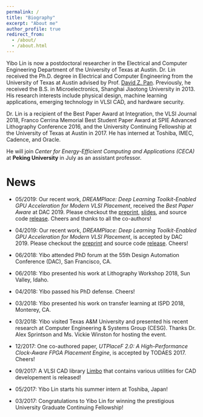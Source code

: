 ```yaml
---
permalink: /
title: "Biography"
excerpt: "About me"
author_profile: true
redirect_from: 
  - /about/
  - /about.html
---
```


Yibo Lin is now a postdoctoral researcher in the Electrical and Computer Engineering Department of the University of Texas at Austin. 
Dr. Lin received the Ph.D. degree in Electrical and Computer Engineering from the University of Texas at Austin advised by Prof. [David Z. Pan](http://www.ece.utexas.edu/~dpan/).
Previously, he received the B.S. in Microelectronics, Shanghai Jiaotong University in 2013.
His research interests include physical design, machine learning applications, emerging technology in VLSI CAD, and hardware security. 

Dr. Lin is a recipient of 
the Best Paper Award at Integration, the VLSI Journal 2018, 
Franco Cerrina Memorial Best Student Paper Award at SPIE Advanced Lithography Conference 2016, 
and the University Continuing Fellowship at the University of Texas at Austin in 2017. 
He has interned at Toshiba, IMEC, Cadence, and Oracle.

He will join *Center for Energy-Efficient Computing and Applications (CECA)* at **Peking University** in July as an assistant professor. 

News
======

* 05/2019: Our recent work, _DREAMPlace: Deep Learning Toolkit-Enabled GPU Acceleration for Modern VLSI Placement_, received the *Best Paper Aware* at DAC 2019. Please checkout the [preprint](http://yibolin.com/publications/papers/PLACE_DAC2019_Lin.pdf), [slides](http://yibolin.com/publications/papers/PLACE_DAC2019_Lin.slides.pptx), and source code [release](https://github.com/limbo018/DREAMPlace). Cheers and thanks to all the co-authors!

* 04/2019: Our recent work, _DREAMPlace: Deep Learning Toolkit-Enabled GPU Acceleration for Modern VLSI Placement_, is accepted by DAC 2019. Please checkout the [preprint](http://yibolin.com/publications/papers/PLACE_DAC2019_Lin.pdf) and source code [release](https://github.com/limbo018/DREAMPlace). Cheers!

* 06/2018: Yibo attended PhD forum at the 55th Design Automation Conference (DAC), San Francisco, CA. 

* 06/2018: Yibo presented his work at Lithography Workshop 2018, Sun Valley, Idaho. 

* 04/2018: Yibo passed his PhD defense. Cheers!

* 03/2018: Yibo presented his work on transfer learning at ISPD 2018, Monterey, CA.

* 03/2018: Yibo visited Texas A&M University and presented his recent research at Computer Engineering & Systems Group (CESG). 
Thanks Dr. Alex Sprintson and Ms. Vickie Winston for hosting the event. 

* 12/2017: One co-authored paper, _UTPlaceF 2.0: A High-Performance Clock-Aware FPGA Placement Engine_, is accepted by TODAES 2017. Cheers!

* 09/2017: A VLSI CAD library [Limbo](https://github.com/limbo018/Limbo) that contains various utilities for CAD developement is released!

* 05/2017: Yibo Lin starts his summer intern at Toshiba, Japan!

* 03/2017: Congratulations to Yibo Lin for winning the prestigious University Graduate Continuing Fellowship!

